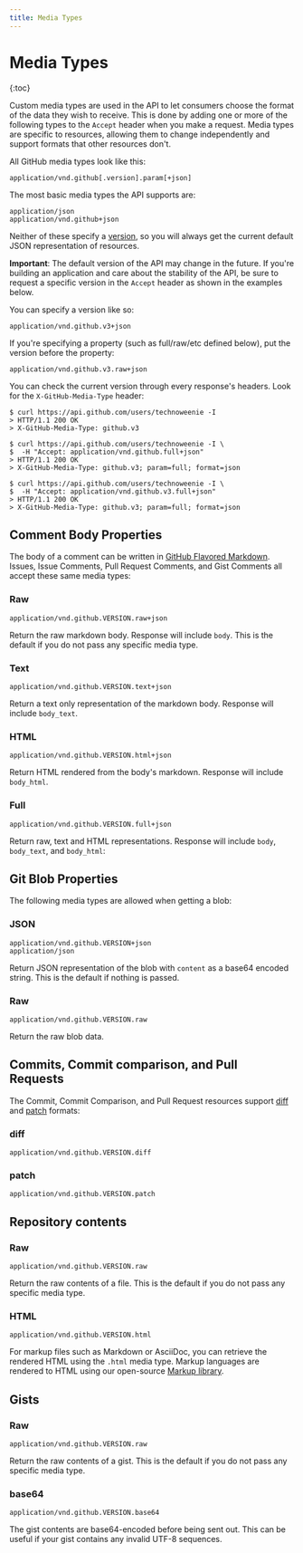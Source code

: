 ```yaml
---
title: Media Types
---
```

# Media Types

{:toc}

Custom media types are used in the API to let consumers choose the format
of the data they wish to receive. This is done by adding one or more of
the following types to the `Accept` header when you make a request. Media types
are specific to resources, allowing them to change independently and support
formats that other resources don't.

All GitHub media types look like this:

    application/vnd.github[.version].param[+json]

The most basic media types the API supports are:

    application/json
    application/vnd.github+json

Neither of these specify a [version][versions], so you will always get the
current default JSON representation of resources.

<div class="alert" id="request-specific-version">
  <p>
    <strong>Important</strong>: The default version of the API may change in the
    future. If you're building an application and care about the stability of
    the API, be sure to request a specific version in the <code>Accept</code>
    header as shown in the examples below.
  </p>
</div>

You can specify a version like so:

    application/vnd.github.v3+json

If you're specifying a property (such as full/raw/etc defined below),
put the version before the property:

    application/vnd.github.v3.raw+json

You can check the current version through every response's headers.  Look
for the `X-GitHub-Media-Type` header:

``` command-line
$ curl https://api.github.com/users/technoweenie -I
> HTTP/1.1 200 OK
> X-GitHub-Media-Type: github.v3

$ curl https://api.github.com/users/technoweenie -I \
$  -H "Accept: application/vnd.github.full+json"
> HTTP/1.1 200 OK
> X-GitHub-Media-Type: github.v3; param=full; format=json

$ curl https://api.github.com/users/technoweenie -I \
$  -H "Accept: application/vnd.github.v3.full+json"
> HTTP/1.1 200 OK
> X-GitHub-Media-Type: github.v3; param=full; format=json
```

## Comment Body Properties

The body of a comment can be written in [GitHub Flavored Markdown][gfm].
Issues, Issue Comments, Pull Request Comments, and Gist Comments all
accept these same media types:

### Raw

    application/vnd.github.VERSION.raw+json

Return the raw markdown body. Response will include `body`. This is the
default if you do not pass any specific media type.

### Text

    application/vnd.github.VERSION.text+json

Return a text only representation of the markdown body. Response will
include `body_text`.

### HTML

    application/vnd.github.VERSION.html+json

Return HTML rendered from the body's markdown. Response will include
`body_html`.

### Full

    application/vnd.github.VERSION.full+json

Return raw, text and HTML representations. Response will include `body`,
`body_text`, and `body_html`:

## Git Blob Properties

The following media types are allowed when getting a blob:

### JSON

    application/vnd.github.VERSION+json
    application/json

Return JSON representation of the blob with `content` as a base64
encoded string. This is the default if nothing is passed.

### Raw

    application/vnd.github.VERSION.raw

Return the raw blob data.

## Commits, Commit comparison, and Pull Requests

The Commit, Commit Comparison, and Pull Request resources support
[diff][git-diff] and [patch][git-patch] formats:

### diff

    application/vnd.github.VERSION.diff

### patch

    application/vnd.github.VERSION.patch

## Repository contents

### Raw

    application/vnd.github.VERSION.raw

Return the raw contents of a file. This is the default if you do not pass any specific media type.

### HTML

    application/vnd.github.VERSION.html

For markup files such as Markdown or AsciiDoc, you can retrieve the rendered HTML using the `.html` media type. Markup languages are rendered to HTML using our open-source [Markup library](https://github.com/github/markup).

## Gists

### Raw

    application/vnd.github.VERSION.raw

Return the raw contents of a gist. This is the default if you do not pass any specific media type.

### base64

    application/vnd.github.VERSION.base64

The gist contents are base64-encoded before being sent out. This can be useful if your gist contains any invalid UTF-8 sequences.

[gfm]:http://github.github.com/github-flavored-markdown/
[git-diff]: http://git-scm.com/docs/git-diff
[git-patch]: http://git-scm.com/docs/git-format-patch
[hypermedia]: /v3/#hypermedia
[versions]: /v3/versions
